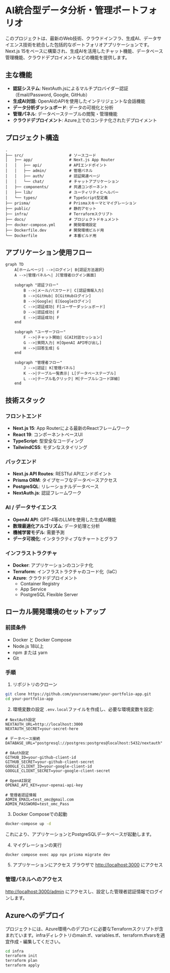 # AI統合型データ分析・管理ポートフォリオ

このプロジェクトは、最新のWeb技術、クラウドインフラ、生成AI、データサイエンス技術を統合した包括的なポートフォリオアプリケーションです。Next.js 15をベースに構築され、生成AIを活用したチャット機能、データベース管理機能、クラウドデプロイメントなどの機能を提供します。

## 主な機能

- **認証システム**: NextAuth.jsによるマルチプロバイダー認証（Email/Password, Google, GitHub）
- **生成AI対話**: OpenAIのAPIを使用したインテリジェントな会話機能
- **データ分析ダッシュボード**: データの可視化と分析
- **管理パネル**: データベーステーブルの閲覧・管理機能
- **クラウドデプロイメント**: Azure上でのコンテナ化されたデプロイメント

## プロジェクト構造

```
.
├── src/                    # ソースコード
│   ├── app/                # Next.js App Router
│   │   ├── api/            # APIエンドポイント
│   │   ├── admin/          # 管理パネル
│   │   ├── auth/           # 認証関連ページ
│   │   └── chat/           # チャットアプリケーション
│   ├── components/         # 共通コンポーネント
│   ├── lib/                # ユーティリティとヘルパー
│   └── types/              # TypeScript型定義
├── prisma/                 # Prismaスキーマとマイグレーション
├── public/                 # 静的アセット
├── infra/                  # Terraformスクリプト
├── docs/                   # プロジェクトドキュメント
├── docker-compose.yml      # 開発環境設定
├── Dockerfile.dev          # 開発環境ビルド用
└── Dockerfile              # 本番ビルド用
```

## アプリケーション使用フロー

```mermaid
graph TD
    A[ホームページ] -->|ログイン| B{認証方法選択}
    A -->|管理パネルへ| J[管理者ログイン画面]
    
    subgraph "認証フロー"
        B -->|メール/パスワード| C[認証情報入力]
        B -->|GitHub| D[GitHubログイン]
        B -->|Google| E[Googleログイン]
        C -->|認証成功| F[ユーザーダッシュボード]
        D -->|認証成功| F
        E -->|認証成功| F
    end

    subgraph "ユーザーフロー"
        F -->|チャット開始| G[AI対話セッション]
        G -->|質問入力| H[OpenAI API呼び出し]
        H -->|回答生成| G
    end

    subgraph "管理者フロー"
        J -->|認証| K[管理パネル]
        K -->|テーブル一覧表示| L[データベーステーブル]
        L -->|テーブル名クリック| M[テーブルレコード詳細]
    end
```

## 技術スタック

### フロントエンド
- **Next.js 15**: App Routerによる最新のReactフレームワーク
- **React 19**: コンポーネントベースUI
- **TypeScript**: 型安全なコーディング
- **TailwindCSS**: モダンなスタイリング

### バックエンド
- **Next.js API Routes**: RESTful APIエンドポイント
- **Prisma ORM**: タイプセーフなデータベースアクセス
- **PostgreSQL**: リレーショナルデータベース
- **NextAuth.js**: 認証フレームワーク

### AI / データサイエンス
- **OpenAI API**: GPT-4等のLLMを使用した生成AI機能
- **数理最適化アルゴリズム**: データ処理と分析
- **機械学習モデル**: 需要予測 
- **データ可視化**: インタラクティブなチャートとグラフ

### インフラストラクチャ
- **Docker**: アプリケーションのコンテナ化
- **Terraform**: インフラストラクチャのコード化（IaC）
- **Azure**: クラウドデプロイメント
  - Container Registry
  - App Service
  - PostgreSQL Flexible Server

## ローカル開発環境のセットアップ

### 前提条件
- Docker と Docker Compose
- Node.js 18以上
- npm または yarn
- Git

### 手順

1. リポジトリのクローン
```bash
git clone https://github.com/yourusername/your-portfolio-app.git
cd your-portfolio-app
```

2. 環境変数の設定
`.env.local`ファイルを作成し、必要な環境変数を設定:
```
# NextAuth設定
NEXTAUTH_URL=http://localhost:3000
NEXTAUTH_SECRET=your-secret-here

# データベース接続
DATABASE_URL="postgresql://postgres:postgres@localhost:5432/nextauth"

# OAuth設定
GITHUB_ID=your-github-client-id
GITHUB_SECRET=your-github-client-secret
GOOGLE_CLIENT_ID=your-google-client-id
GOOGLE_CLIENT_SECRET=your-google-client-secret

# OpenAI設定
OPENAI_API_KEY=your-openai-api-key

# 管理者認証情報
ADMIN_EMAIL=test_omc@gmail.com
ADMIN_PASSWORD=test_omc_Pass
```

3. Docker Composeでの起動
```bash
docker-compose up -d
```
これにより、アプリケーションとPostgreSQLデータベースが起動します。

4. マイグレーションの実行
```bash
docker compose exec app npx prisma migrate dev
```

5. アプリケーションにアクセス
ブラウザで [http://localhost:3000](http://localhost:3000) にアクセス

### 管理パネルへのアクセス
[http://localhost:3000/admin](http://localhost:3000/admin) にアクセスし、設定した管理者認証情報でログインします。

## Azureへのデプロイ

プロジェクトには、Azure環境へのデプロイに必要なTerraformスクリプトが含まれています。infraディレクトリのmain.tf、variables.tf、terraform.tfvarsを適宜作成・編集してください。

```bash
cd infra
terraform init
terraform plan
terraform apply
```


